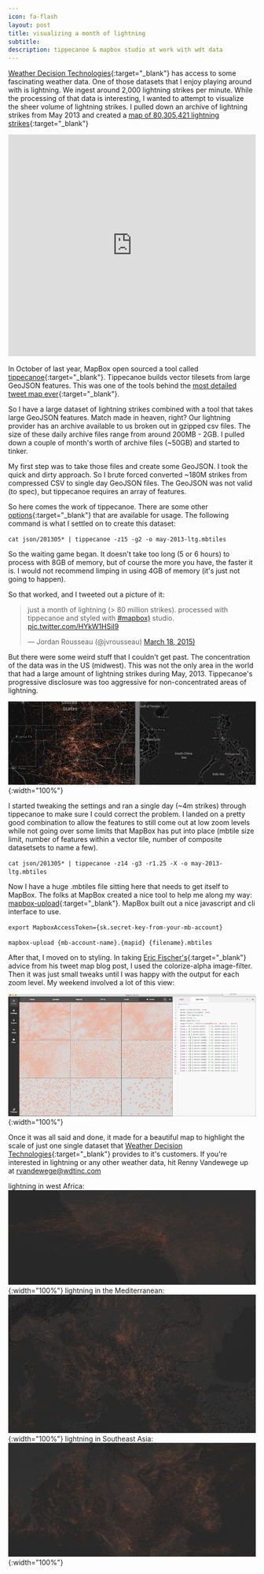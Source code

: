 ```yaml
---
icon: fa-flash
layout: post
title: visualizing a month of lightning
subtitle:
description: tippecanoe & mapbox studio at work with wdt data
---
```


[Weather Decision Technologies](http://wdtinc.com){:target="_blank"} has access to some fascinating weather data. One of those datasets that I enjoy playing around with is lightning. We ingest around 2,000 lightning strikes per minute. While the processing of that data is interesting, I wanted to attempt to visualize the sheer volume of lightning strikes. I pulled down an archive of lightning strikes from May 2013 and created a [map of 80,305,421 lightning strikes](https://a.tiles.mapbox.com/v4/weatherdecisiontechnologies.lgk0k0f6/page.html?access_token=pk.eyJ1Ijoid2VhdGhlcmRlY2lzaW9udGVjaG5vbG9naWVzIiwiYSI6IkhLM1dMUDgifQ.ykvRdysqB6BgpQKZ_x7dhg#4/23.32/-103.32){:target="_blank"}

<iframe width='100%' height='450px' frameBorder='0' src='https://a.tiles.mapbox.com/v4/weatherdecisiontechnologies.lgk0k0f6/attribution,zoompan.html?access_token=pk.eyJ1Ijoid2VhdGhlcmRlY2lzaW9udGVjaG5vbG9naWVzIiwiYSI6IkhLM1dMUDgifQ.ykvRdysqB6BgpQKZ_x7dhg#4/23.32/-103.32'></iframe>

In October of last year, MapBox open sourced a tool called [tippecanoe](https://github.com/mapbox/tippecanoe){:target="_blank"}. Tippecanoe builds vector tilesets from large GeoJSON features. This was one of the tools behind the [most detailed tweet map ever](https://www.mapbox.com/blog/twitter-map-every-tweet/){:target="_blank"}.

So I have a large dataset of lightning strikes combined with a tool that takes large GeoJSON features. Match made in heaven, right? Our lightning provider has an archive available to us broken out in gzipped csv files. The size of these daily archive files range from around 200MB - 2GB. I pulled down a couple of month's worth of archive files (~50GB) and started to tinker.

My first step was to take those files and create some GeoJSON. I took the quick and dirty approach. So I brute forced converted ~180M strikes from compressed CSV to single day GeoJSON files. The GeoJSON was not valid (to spec), but tippecanoe requires an array of features.

So here comes the work of tippecanoe. There are some other [options](https://github.com/mapbox/tippecanoe#options){:target="_blank"} that are available for usage. The following command is what I settled on to create this dataset:

`cat json/201305* | tippecanoe -z15 -g2 -o may-2013-ltg.mbtiles`

So the waiting game began. It doesn't take too long (5 or 6 hours) to process with 8GB of memory, but of course the more you have, the faster it is. I would not recommend limping in using 4GB of memory (it's just not going to happen).

So that worked, and I tweeted out a picture of it:

<blockquote class="twitter-tweet" lang="en"><p>just a month of lightning (&gt; 80 million strikes). processed with tippecanoe and styled with <a href="https://twitter.com/hashtag/mapbox?src=hash">#mapbox)</a> studio. <a href="http://t.co/HYkW1HSiI9">pic.twitter.com/HYkW1HSiI9</a></p>&mdash; Jordan Rousseau (@jvrousseau) <a href="https://twitter.com/jvrousseau/status/578223533618163712">March 18, 2015)</a></blockquote>
<script async src="//platform.twitter.com/widgets.js" charset="utf-8"></script>


But there were some weird stuff that I couldn't get past. The concentration of the data was in the US (midwest). This was not the only area in the world that had a large amount of lightning strikes during May, 2013. Tippecanoe's progressive disclosure was too aggressive for non-concentrated areas of lightning.


![ltg-diff](/assets/img/ltg-diff.png){:width="100%"}

I started tweaking the settings and ran a single day (~4m strikes) through tippecanoe to make sure I could correct the problem. I landed on a pretty good combination to allow the features to still come out at low zoom levels while not going over some limits that MapBox has put into place (mbtile size limit, number of features within a vector tile, number of composite datasetsets to name a few).

`cat json/201305* | tippecanoe -z14 -g3 -r1.25 -X -o may-2013-ltg.mbtiles`

Now I have a huge .mbtiles file sitting here that needs to get itself to MapBox. The folks at MapBox created a nice tool to help me along my way: [mapbox-upload](https://github.com/mapbox/mapbox-upload){:target="_blank"}. MapBox built out a nice javascript and cli interface to use.

`export MapboxAccessToken={sk.secret-key-from-your-mb-account}`

`mapbox-upload {mb-account-name}.{mapid} {filename}.mbtiles`

After that, I moved on to styling. In taking [Eric Fischer's](https://www.mapbox.com/about/team/#eric-fischer){:target="_blank"} advice from his tweet map blog post, I used the colorize-alpha image-filter. Then it was just small tweaks until I was happy with the output for each zoom level. My weekend involved a lot of this view:

![ltg-studio-style](/assets/img/ltg-studio-style.png){:width="100%"}

Once it was all said and done, it made for a beautiful map to highlight the scale of just one single dataset that [Weather Decision Technologies](http://wdtinc.com){:target="_blank"}  provides to it's customers. If you're interested in lightning or any other weather data, hit Renny Vandewege up at [rvandewege@wdtinc.com](mailto:rvandewege@wdtinc.com)

lightning in west Africa:
![null-island-ltg](/assets/img/null-island-ltg.png){:width="100%"}
lightning in the Mediterranean:
![med-ltg](/assets/img/med-ltg.png){:width="100%"}
lightning in Southeast Asia:
![se-asia-ltg](/assets/img/se-asia-ltg.png){:width="100%"}
